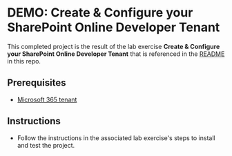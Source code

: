 # DEMO: Create & Configure your SharePoint Online Developer Tenant

This completed project is the result of the lab exercise **Create & Configure your SharePoint Online Developer Tenant** that is referenced in the [README](../../) in this repo.

## Prerequisites

- [Microsoft 365 tenant](https://developer.microsoft.com/office/dev-program?ocid=MSlearn)

## Instructions

- Follow the instructions in the associated lab exercise's steps to install and test the project.
